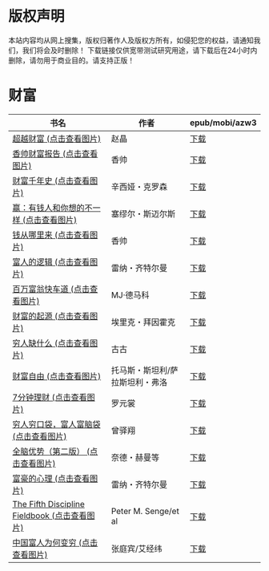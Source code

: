 # 版权声明

本站内容均从网上搜集，版权归著作人及版权方所有，如侵犯您的权益，请通知我们，我们将会及时删除！ 下载链接仅供宽带测试研究用途，请下载后在24小时内删除，请勿用于商业目的。请支持正版！

# 财富

| 书名 | 作者 | epub/mobi/azw3 |
| --- | --- | --- |
| [超越财富 (点击查看图片)](https://www.dushupai.com/attachment/2024/06/11/d34019b891a75476.jpg) | 赵晶 | [下载](https://url89.ctfile.com/f/31084289-1375511332-7490f1?p=8866) |
| [香帅财富报告 (点击查看图片)](https://www.dushupai.com/attachment/2024/06/10/1cb59c08295fe3bc.jpg) | 香帅 | [下载](https://url89.ctfile.com/f/31084289-1357004461-6ef1c3?p=8866) |
| [财富千年史 (点击查看图片)](https://www.dushupai.com/attachment/2024/06/10/d0f24a4f19234c19.jpg) | 辛西娅・克罗森 | [下载](https://url89.ctfile.com/f/31084289-1356995338-87f807?p=8866) |
| [赢：有钱人和你想的不一样 (点击查看图片)](https://www.dushupai.com/attachment/2024/06/08/36860a8a316b0b76.jpg) | 塞缪尔・斯迈尔斯 | [下载](https://url89.ctfile.com/f/31084289-1357052767-215ca9?p=8866) |
| [钱从哪里来 (点击查看图片)](https://www.dushupai.com/attachment/2024/06/08/7d758cbd1d243b35.jpg) | 香帅 | [下载](https://url89.ctfile.com/f/31084289-1357051330-952775?p=8866) |
| [富人的逻辑 (点击查看图片)](https://www.dushupai.com/attachment/2024/06/08/bc5e590c1ed71d03.jpg) | 雷纳・齐特尔曼 | [下载](https://url89.ctfile.com/f/31084289-1357051171-6792a9?p=8866) |
| [百万富翁快车道 (点击查看图片)](https://www.dushupai.com/attachment/2024/06/08/83372a4304c75d29.jpg) | MJ·德马科 | [下载](https://url89.ctfile.com/f/31084289-1357050346-fb40ee?p=8866) |
| [财富的起源 (点击查看图片)](https://www.dushupai.com/attachment/2024/06/08/23b6dccb9fc2c506.jpg) | 埃里克・拜因霍克 | [下载](https://url89.ctfile.com/f/31084289-1357047400-b0091e?p=8866) |
| [穷人缺什么 (点击查看图片)](https://www.dushupai.com/attachment/2024/06/07/84e156217f55a6aa.jpg) | 古古 | [下载](https://url89.ctfile.com/f/31084289-1357044313-916f2a?p=8866) |
| [财富自由 (点击查看图片)](https://www.dushupai.com/attachment/2024/06/07/2d19cb5fdaee9e55.jpg) | 托马斯・斯坦利/萨拉斯坦利・弗洛 | [下载](https://url89.ctfile.com/f/31084289-1357035115-74ac9e?p=8866) |
| [7分钟理财 (点击查看图片)](https://www.dushupai.com/attachment/2024/06/07/36306c21301d1e18.jpg) | 罗元裳 | [下载](https://url89.ctfile.com/f/31084289-1357034965-f28528?p=8866) |
| [穷人穷口袋，富人富脑袋 (点击查看图片)](https://www.dushupai.com/attachment/2024/06/06/f22022781d1b69d7.jpg) | 曾驿翔 | [下载](https://url89.ctfile.com/f/31084289-1357030693-20415a?p=8866) |
| [全脑优势（第二版） (点击查看图片)](https://www.dushupai.com/attachment/2024/06/05/e623d35202fbae26.jpg) | 奈德・赫曼等 | [下载](https://url89.ctfile.com/f/31084289-1357029154-f3d02b?p=8866) |
| [富豪的心理 (点击查看图片)](https://www.dushupai.com/attachment/2024/06/05/632dfd4a9ea5b495.jpg) | 雷纳・齐特尔曼 | [下载](https://url89.ctfile.com/f/31084289-1357028158-e90c4b?p=8866) |
| [The Fifth Discipline Fieldbook (点击查看图片)](https://www.dushupai.com/attachment/2024/06/04/5550c98060179bd8.jpg) | Peter M. Senge/et al  | [下载](https://url89.ctfile.com/f/31084289-1357021675-47e500?p=8866) |
| [中国富人为何变穷 (点击查看图片)](https://www.dushupai.com/attachment/2024/06/02/c9275f4819dad7bf.jpg) | 张庭宾/艾经纬 | [下载](https://url89.ctfile.com/f/31084289-1357012804-ed8699?p=8866) |
